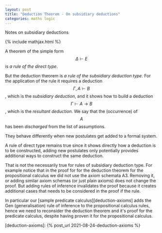 ```yaml
---
layout: post
title: "Deduction Theorem - On subsidiary deductions"
categories: maths logic
---
```


Notes on subsidiary deductions

{% include mathjax.html %}


A theorem of the simple form $$\Delta \vdash E$$ is _a rule of the direct
type_.

But the deduction theorem is _a rule of the subsidiary deduction type_. For the
application of the rule it requires a deduction $$\Gamma, A \vdash B$$, which
is the _subsidiary deduction_, and it shows how to build a deduction $$\Gamma
\vdash A \to B$$, which is the _resultant deduction_. We say that the
(occurrence) of $$A$$ has been _discharged_ from the list of assumptions.

They behave differently when new postulates get added to a formal system.

A rule of direct type remains true since it shows directly how a deduction is
to be constructed, adding new postulates only potentially provides additional
ways to construct the same deduction.

That is not the necessarily true for rules of subsidiary deduction type. For
example notice that in the proof for for the deduction theorem for the
propositional calculus we did not use the axiom schemata A3. Removing it, or
adding similar axiom schemas (or just plain axioms) does not change the proof.
But adding rules of inference invalidates the proof because it creates
additional cases that needs to be considered in the proof if the rule.

In particular our [sample predicate calculus][deduction-axioms] adds the Gen
(generalisation) rule of inference to the propositional calculus rules, hence
we need to reconsider the deduction theorem and it's proof for the predicate
calculus, despite having proven it for the propositional calculus.


[deduction-axioms]:        {% post_url 2021-08-24-deduction-axioms %}
